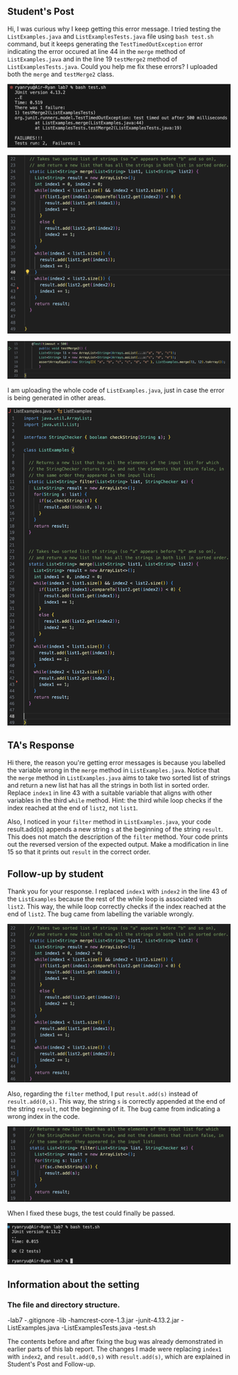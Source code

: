 ## Student's Post
Hi, I was curious why I keep getting this error message. I tried testing the `ListExamples.java` and `ListExamplesTests.java` file using `bash test.sh` command, but it keeps generating the `TestTimedOutException` error indicating the error occured at line 44 in the `merge` method of `ListExamples.java` and in the line 19 `testMerge2` method of `ListExamplesTests.java`. Could you help me fix these errors? I uploaded both the `merge` and `testMerge2` class. 

![image](bashfail.png)

![image](mergemethodfail.png)

![image](test2mergefail.png)

I am uploading the whole code of `ListExamples.java`, just in case the error is being generated in other areas.

![image](listexamplesjava.png)

## TA's Response
Hi there, the reason you're getting error messages is because you labelled the variable wrong in the `merge` method in `ListExamples.java`. Notice that the `merge` method in `ListExamples.java` aims to take two sorted list of strings and return a new list hat has all the strings in both list in sorted order. Replace `index1` in line 43 with a suitable variable that aligns with other variables in the third `while` method. Hint: the third while loop checks if the index reached at the end of `list2`, not `list1`.

Also, I noticed in your `filter` method in `ListExamples.java`, your code result.add(s) appends a new string `s` at the beginning of the string `result`. This does not match the description of the `filter` method. Your code prints out the reversed version of the expected output. Make a modification in line 15 so that it prints out `result` in the correct order.

## Follow-up by student

Thank you for your response. I replaced `index1` with `index2` in the line 43 of the `ListExamples` because the rest of the while loop is associated with `list2`. This way, the while loop correctly checks if the index reached at the end of `list2`. The bug came from labelling the variable wrongly.

![image](mergemethod.png)

Also, regarding the `filter` method, I put `result.add(s)` instead of `result.add(0,s)`. This way, the string `s` is correctly appended at the end of the string `result`, not the beginning of it. The bug came from indicating a wrong index in the code.

![image](filtermethod.png)

When I fixed these bugs, the test could finally be passed.

![image](bashpassed.png)

## Information about the setting
### The file and directory structure.
-lab7
-.gitignore
-lib
 -hamcrest-core-1.3.jar
 -junit-4.13.2.jar
-ListExamples.java
-ListExamplesTests.java
-test.sh

The contents before and after fixing the bug was already demonstrated in earlier parts of this lab report.
The changes I made were replacing `index1` with `index2`, and `result.add(0,s)` with `result.add(s)`, which are explained in Student's Post and Follow-up.

## 





